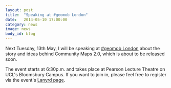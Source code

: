 ```yaml
---
layout: post
title:  "Speaking at #geomob London"
date:   2014-05-10 17:00:00
category: news
image: news
body_id: blog
---
```


Next Tuesday, 13th May, I will be speaking at [#geomob London](http://geomobldn.org) about the story and ideas behind Community Maps 2.0, which is about to be released soon. 

The event starts at 6:30p.m. and takes place at Pearson Lecture Theatre on UCL's Bloomsbury Campus. If you want to join in, please feel free to register via the event's [Lanyrd page](https://web.archive.org/web/20140428134418/http://lanyrd.com:80/2014/geomob-may/).
